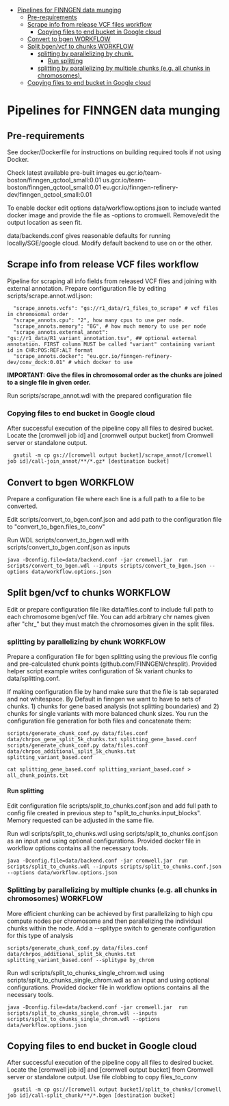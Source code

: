 <!-- TOC depthFrom:1 depthTo:6 withLinks:1 updateOnSave:1 orderedList:0 -->

- [Pipelines for FINNGEN data munging](#pipelines-for-finngen-data-munging)
	- [Pre-requirements](#pre-requirements)
	- [Scrape info from release VCF files workflow](#scrape-info-from-release-vcf-files-workflow)
		- [Copying files to end bucket in Google cloud](#copying-files-to-end-bucket-in-google-cloud)
	- [Convert to bgen WORKFLOW](#convert-to-bgen-workflow)
	- [Split bgen/vcf to chunks WORKFLOW](#split-bgenvcf-to-chunks-workflow)
		- [splitting by parallelizing by chunk.](#splitting-by-parallelizing-by-chunk)
			- [Run splitting](#run-splitting)
		- [splitting by parallelizing by multiple chunks (e.g. all chunks in chromosomes).](#splitting-by-parallelizing-by-multiple-chunks-eg-all-chunks-in-chromosomes)
	- [Copying files to end bucket in Google cloud](#copying-files-to-end-bucket-in-google-cloud)

<!-- /TOC -->


# Pipelines for FINNGEN data munging

## Pre-requirements

See docker/Dockerfile for instructions on building required tools if not using Docker.

Check latest available pre-built images
eu.gcr.io/team-boston/finngen_qctool_small:0.01
us.gcr.io/team-boston/finngen_qctool_small:0.01
eu.gcr.io/finngen-refinery-dev/finngen_qctool_small:0.01

To enable docker edit options data/workflow.options.json to include wanted docker image and provide the file as -options to cromwell. Remove/edit the output location as seen fit.

data/backends.conf gives reasonable defaults for running locally/SGE/google cloud. Modify default backend to use on or the other.


## Scrape info from release VCF files workflow

Pipeline for scraping all info fields from released VCF files and joining with external annotation.
Prepare configuration file by editing scripts/scrape.annot.wdl.json:
```
  "scrape_annots.vcfs": "gs://r1_data/r1_files_to_scrape" # vcf files in chromosomal order
  "scrape_annots.cpu": "2", how many cpus to use per node.
  "scrape_annots.memory": "8G", # how much memory to use per node
  "scrape_annots.external_annot": "gs://r1_data/R1_variant_annotation.tsv", ## optional external annotation. FIRST column MUST be called "variant" containing variant id in CHR:POS:REF:ALT format
  "scrape_annots.docker": "eu.gcr.io/finngen-refinery-dev/conv_dock:0.01" # which docker to use
```

**IMPORTANT: Give the files in chromosomal order as the chunks are joined to a single file in given order.**

Run scripts/scrape_annot.wdl with the prepared configuration file

### Copying files to end bucket in Google cloud

After successful execution of the pipeline copy all files to desired bucket. Locate the [cromwell job id] and [cromwell output bucket] from Cromwell server or standalone output.

```
  gsutil -m cp gs://[cromwell output bucket]/scrape_annot/[cromwell job id]/call-join_annot/**/*.gz* [destination bucket]
```



## Convert to bgen WORKFLOW
Prepare a configuration file where each line is a full path to a file to be converted.

Edit scripts/convert_to_bgen.conf.json
and add path to the configuration file to "convert_to_bgen.files_to_conv"

Run WDL scripts/convert_to_bgen.wdl with scripts/convert_to_bgen.conf.json as inputs

```
java -Dconfig.file=data/backend.conf -jar cromwell.jar  run scripts/convert_to_bgen.wdl --inputs scripts/convert_to_bgen.json --options data/workflow.options.json
```

## Split bgen/vcf to chunks WORKFLOW
Edit or prepare configuration file like data/files.conf to include full path to each chromosome bgen/vcf file. You can add arbitrary chr names given after "chr_" but they must match the chromosomes given in the split files.

### splitting by parallelizing by chunk WORKFLOW
Prepare a configuration file for bgen splitting using the previous file config and pre-calculated chunk points (github.com/FINNGEN/chrsplit). Provided helper script example writes configuration of 5k variant chunks to data/splitting.conf.

If making configuration file by hand make sure that the file is tab separated and not whitespace. By Default in finngen we want to have to sets of chunks. 1) chunks for gene based analysis (not splitting boundaries) and 2) chunks for single variants with more balanced chunk sizes. You run the configuration file generation for both files and concatenate them:

```
scripts/generate_chunk_conf.py data/files.conf data/chrpos_gene_split_5k_chunks.txt splitting_gene_based.conf
scripts/generate_chunk_conf.py data/files.conf data/chrpos_additional_split_5k_chunks.txt splitting_variant_based.conf

cat splitting_gene_based.conf splitting_variant_based.conf > all_chunk_points.txt

```
#### Run splitting

Edit configuration file scripts/split_to_chunks.conf.json and add full path to config file created in previous step to  "split_to_chunks.input_blocks". Memory requested can be adjusted in the same file.

Run wdl scripts/split_to_chunks.wdl using scripts/split_to_chunks.conf.json as an input and using optional configurations. Provided docker file in workflow options contains all the necessary tools.

```
java -Dconfig.file=data/backend.conf -jar cromwell.jar  run scripts/split_to_chunks.wdl --inputs scripts/split_to_chunks.conf.json --options data/workflow.options.json
```


### Splitting by parallelizing by multiple chunks (e.g. all chunks in chromosomes) WORKFLOW

More efficient chunking can be achieved by first parallelizing to high cpu compute nodes per chromosome and then parallelizing the individual chunks within the node. Add a --splitype switch to generate configuration for this type of analysis

```
scripts/generate_chunk_conf.py data/files.conf data/chrpos_additional_split_5k_chunks.txt splitting_variant_based.conf --splitype by_chrom
```

Run wdl scripts/split_to_chunks_single_chrom.wdl using scripts/split_to_chunks_single_chrom.wdl as an input and using optional configurations. Provided docker file in workflow options contains all the necessary tools.

```
java -Dconfig.file=data/backend.conf -jar cromwell.jar  run scripts/split_to_chunks_single_chrom.wdl --inputs scripts/split_to_chunks_single_chrom.wdl --options data/workflow.options.json
```

## Copying files to end bucket in Google cloud

After successful execution of the pipeline copy all files to desired bucket. Locate the [cromwell job id] and [cromwell output bucket] from Cromwell server or standalone output.  Use file clobbing to copy files_to_conv

```
  gsutil -m cp gs://[cromwell output bucket]/split_to_chunks/[cromwell job id]/call-split_chunk/**/*.bgen [destination bucket]
```
